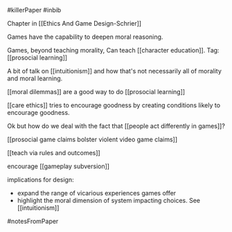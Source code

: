 #killerPaper #inbib 

Chapter in [[Ethics And Game Design-Schrier]]

Games have the capability to deepen moral reasoning.

Games, beyond teaching morality, Can teach [[character education]]. Tag: [[prosocial learning]]

A bit of talk on [[intuitionism]] and how that's not necessarily all of morality and moral learning.

[[moral dilemmas]] are a good way to do [[prosocial learning]]

[[care ethics]] tries to encourage goodness by creating conditions likely to encourage goodness.

Ok but how do we deal with the fact that [[people act differently in games]]?

[[prosocial game claims bolster violent video game claims]]

[[teach via rules and outcomes]]

encourage [[gameplay subversion]]

implications for design:

 - expand the range of vicarious experiences games offer
 - highlight the moral dimension of system impacting choices. See [[intuitionism]]


#notesFromPaper 